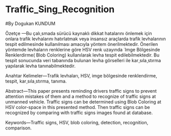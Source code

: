 # Traffic_Sing_Recognition

#By Dogukan KUNDUM

Özetçe —Bu çalı¸smada sürücü kaynaklı dikkat hatalarını
önlemek için onlara trafik levhalarını hatırlatmak veya insansız
araçlarda trafik levhalarının tespit edilmesinde kullanılması
amacıyla yöntem önerilmektedir. Önerilen yöntemde levhaların
renklerine göre HSV renk uzayında ˙Imge Bölgesinde Renklerdirme(
Blob Coloring) kullanılarak levha tespit edilebilmektedir.
Bu tespit sonucunda veri tabanında bulunan levha görselleri
ile kar¸sıla¸stırma yapılarak levha tanınabilmektedir.


Anahtar Kelimeler—Trafik levhaları, HSV, imge bölgesinde
renklendirme, tespit, kar¸sıla¸stırma, tanıma.


Abstract—This paper presents reminding drivers traffic signs
to prevent attention mistakes of them and a method to recognize
of traffic signs at unmanned vehicle. Traffic signs can be determined
using Blob Coloring at HSV color-space in this presented
method. Then traffic signs can be recognized by comparing with
traffic signs images found at database.


Keywords—Traffic signs, HSV, blob coloring, detection, recognition,
comparison.
